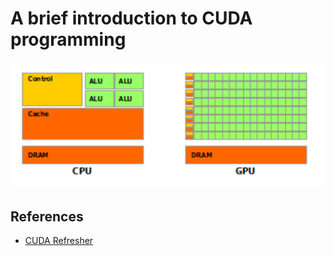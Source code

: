 # A brief introduction to CUDA programming

![CPU vs GPU architecture](./assets/cpu-vs-gpu-architecture.png)

## References

* [CUDA Refresher](https://developer.nvidia.com/blog/tag/cuda-refresher/)